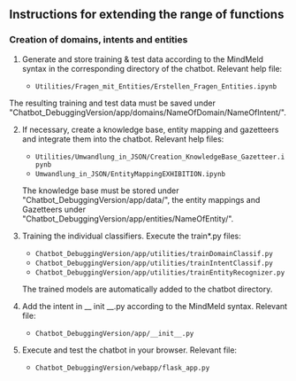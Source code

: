 ## Instructions for extending the range of functions
### Creation of domains, intents and entities

 1. Generate and store training & test data according to the MindMeld syntax in the corresponding directory of the chatbot. Relevant help file:

    - `Utilities/Fragen_mit_Entities/Erstellen_Fragen_Entities.ipynb`

The resulting training and test data must be saved under "Chatbot_DebuggingVersion/app/domains/NameOfDomain/NameOfIntent/".

 2. If necessary, create a knowledge base, entity mapping and gazetteers and integrate them into the chatbot. Relevant help files:

    - `Utilities/Umwandlung_in_JSON/Creation_KnowledgeBase_Gazetteer.ipynb`
    - `Umwandlung_in_JSON/EntityMappingEXHIBITION.ipynb`

    The knowledge base must be stored under "Chatbot_DebuggingVersion/app/data/", the entity mappings and Gazetteers under "Chatbot_DebuggingVersion/app/entities/NameOfEntity/".

 3. Training the individual classifiers. Execute the train*.py files:
    - `Chatbot_DebuggingVersion/app/utilities/trainDomainClassif.py`
    - `Chatbot_DebuggingVersion/app/utilities/trainIntentClassif.py`
    - `Chatbot_DebuggingVersion/app/utilities/trainEntityRecognizer.py`

    The trained models are automatically added to the chatbot directory.

 4. Add the intent in __ init __.py according to the MindMeld syntax. Relevant file:
    - `Chatbot_DebuggingVersion/app/__init__.py`

 5. Execute and test the chatbot in your browser. Relevant file:

    - `Chatbot_DebuggingVersion/webapp/flask_app.py`
